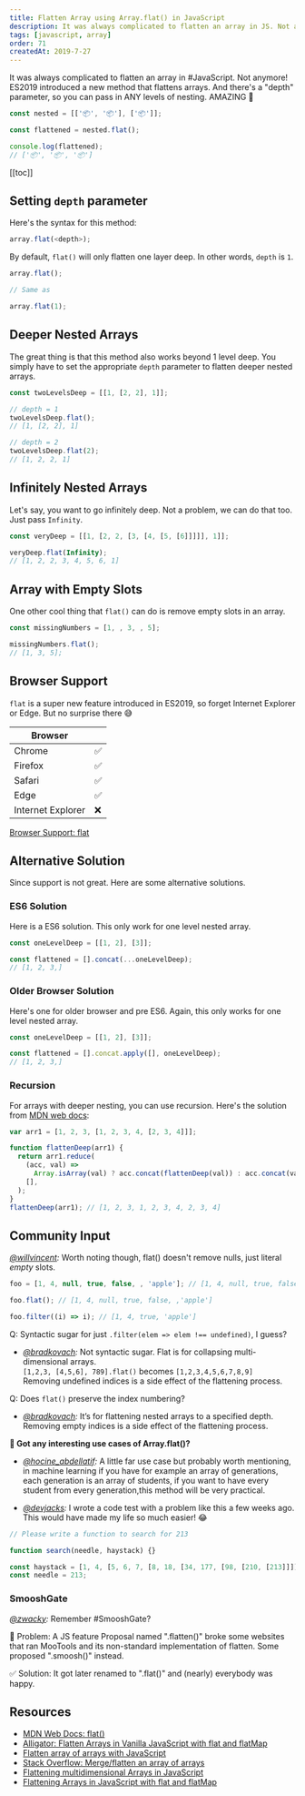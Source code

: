 ```yaml
---
title: Flatten Array using Array.flat() in JavaScript
description: It was always complicated to flatten an array in JS. Not anymore! ES2019 introduced a new method that flattens arrays with Array.flat()...
tags: [javascript, array]
order: 71
createdAt: 2019-7-27
---
```


It was always complicated to flatten an array in #JavaScript. Not anymore! ES2019 introduced a new method that flattens arrays. And there's a "depth" parameter, so you can pass in ANY levels of nesting. AMAZING 🤩

```javascript
const nested = [['📦', '📦'], ['📦']];

const flattened = nested.flat();

console.log(flattened);
// ['📦', '📦', '📦']
```

[[toc]]

## Setting `depth` parameter

Here's the syntax for this method:

```javascript
array.flat(<depth>);
```

By default, `flat()` will only flatten one layer deep. In other words, `depth` is `1`.

```javascript
array.flat();

// Same as

array.flat(1);
```

## Deeper Nested Arrays

The great thing is that this method also works beyond 1 level deep. You simply have to set the appropriate `depth` parameter to flatten deeper nested arrays.

```javascript
const twoLevelsDeep = [[1, [2, 2], 1]];

// depth = 1
twoLevelsDeep.flat();
// [1, [2, 2], 1]

// depth = 2
twoLevelsDeep.flat(2);
// [1, 2, 2, 1]
```

## Infinitely Nested Arrays

Let's say, you want to go infinitely deep. Not a problem, we can do that too. Just pass `Infinity`.

```javascript
const veryDeep = [[1, [2, 2, [3, [4, [5, [6]]]]], 1]];

veryDeep.flat(Infinity);
// [1, 2, 2, 3, 4, 5, 6, 1]
```

## Array with Empty Slots

One other cool thing that `flat()` can do is remove empty slots in an array.

```javascript
const missingNumbers = [1, , 3, , 5];

missingNumbers.flat();
// [1, 3, 5];
```

## Browser Support

`flat` is a super new feature introduced in ES2019, so forget Internet Explorer or Edge. But no surprise there 😅

| Browser           |     |
| ----------------- | --- |
| Chrome            | ✅  |
| Firefox           | ✅  |
| Safari            | ✅  |
| Edge              | ✅  |
| Internet Explorer | ❌  |

[Browser Support: flat](https://developer.mozilla.org/en-US/docs/Web/JavaScript/Reference/Global_Objects/Array/flat#Browser_compatibility)

## Alternative Solution

Since support is not great. Here are some alternative solutions.

### ES6 Solution

Here is a ES6 solution. This only work for one level nested array.

```javascript
const oneLevelDeep = [[1, 2], [3]];

const flattened = [].concat(...oneLevelDeep);
// [1, 2, 3,]
```

### Older Browser Solution

Here's one for older browser and pre ES6. Again, this only works for one level nested array.

```javascript
const oneLevelDeep = [[1, 2], [3]];

const flattened = [].concat.apply([], oneLevelDeep);
// [1, 2, 3,]
```

### Recursion

For arrays with deeper nesting, you can use recursion. Here's the solution from [MDN web docs](https://developer.mozilla.org/en-US/docs/Web/JavaScript/Reference/Global_Objects/Array/flat#Alternative):

```javascript
var arr1 = [1, 2, 3, [1, 2, 3, 4, [2, 3, 4]]];

function flattenDeep(arr1) {
  return arr1.reduce(
    (acc, val) =>
      Array.isArray(val) ? acc.concat(flattenDeep(val)) : acc.concat(val),
    [],
  );
}
flattenDeep(arr1); // [1, 2, 3, 1, 2, 3, 4, 2, 3, 4]
```

## Community Input

_[@willvincent](https://twitter.com/willvincent/status/1288892504188821504?s=21):_ Worth noting though, flat() doesn't remove nulls, just literal _empty_ slots.

```javascript
foo = [1, 4, null, true, false, , 'apple']; // [1, 4, null, true, false, <1 empty item> ,'apple']

foo.flat(); // [1, 4, null, true, false, ,'apple']

foo.filter((i) => i); // [1, 4, true, 'apple']
```

Q: Syntactic sugar for just `.filter(elem => elem !== undefined)`, I guess?

- _[@bradkovach](https://twitter.com/bradkovach/status/1289070574635905025?s=21):_ Not syntactic sugar. Flat is for collapsing multi-dimensional arrays. <br> `[1,2,3, [4,5,6], 789].flat()` becomes `[1,2,3,4,5,6,7,8,9]` <br> Removing undefined indices is a side effect of the flattening process.

Q: Does `flat()` preserve the index numbering?

- _[@bradkovach](https://twitter.com/bradkovach/status/1289070989595222017?s=21):_ It’s for flattening nested arrays to a specified depth. Removing empty indices is a side effect of the flattening process.

**💬 Got any interesting use cases of Array.flat()?**

- _[@hocine_abdellatif](https://www.instagram.com/hocine_abdellatif/):_ A little far use case but probably worth mentioning, in machine learning if you have for example an array of generations, each generation is an array of students, if you want to have every student from every generation,this method will be very practical.

- _[@devjacks](https://twitter.com/devjacks/status/1155273208595021825?s=20):_ I wrote a code test with a problem like this a few weeks ago. This would have made my life so much easier! 😂

```javascript
// Please write a function to search for 213

function search(needle, haystack) {}

const haystack = [1, 4, [5, 6, 7, [8, 18, [34, 177, [98, [210, [213]]]]]]];
const needle = 213;
```

### SmooshGate

_[@zwacky](https://twitter.com/zwacky/status/1340236430665265152?s=21):_ Remember #SmooshGate?

🚫 Problem:
A JS feature Proposal named ".flatten()" broke some websites that ran MooTools and its non-standard implementation of flatten. Some proposed ".smoosh()" instead.

✅ Solution:
It got later renamed to ".flat()" and (nearly) everybody was happy.

## Resources

- [MDN Web Docs: flat()](https://developer.mozilla.org/en-US/docs/Web/JavaScript/Reference/Global_Objects/Array/flat)
- [Alligator: Flatten Arrays in Vanilla JavaScript with flat and flatMap](https://alligator.io/js/flat-flatmap/)
- [Flatten array of arrays with JavaScript](http://joelabrahamsson.com/flatten-array-of-arrays-with-javascript/)
- [Stack Overflow: Merge/flatten an array of arrays](https://stackoverflow.com/questions/10865025/merge-flatten-an-array-of-arrays)
- [Flattening multidimensional Arrays in JavaScript](https://www.jstips.co/en/javascript/flattening-multidimensional-arrays-in-javascript/)
- [Flattening Arrays in JavaScript with flat and flatMap](https://davidtang.io/2019/03/09/flattening-arrays-in-javascript-with-flat-and-flatMap.html)
